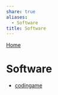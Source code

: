 ```yaml
---  
share: true  
aliases:  
  - Software  
title: Software  
---  
```

[Home](../index.md)  
# Software  
- [codingame](./codingame.md)  
  
